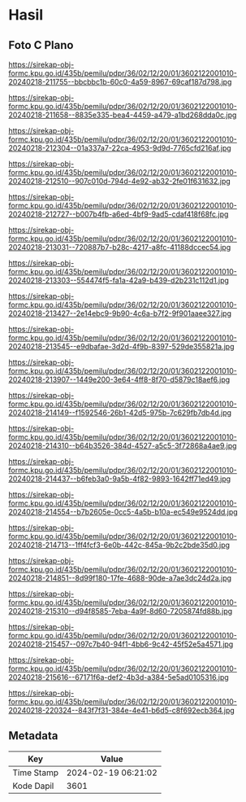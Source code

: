 # Hasil

## Foto C Plano

https://sirekap-obj-formc.kpu.go.id/435b/pemilu/pdpr/36/02/12/20/01/3602122001010-20240218-211755--bbcbbc1b-60c0-4a59-8967-69caf187d798.jpg

https://sirekap-obj-formc.kpu.go.id/435b/pemilu/pdpr/36/02/12/20/01/3602122001010-20240218-211658--8835e335-bea4-4459-a479-a1bd268dda0c.jpg

https://sirekap-obj-formc.kpu.go.id/435b/pemilu/pdpr/36/02/12/20/01/3602122001010-20240218-212304--01a337a7-22ca-4953-9d9d-7765cfd216af.jpg

https://sirekap-obj-formc.kpu.go.id/435b/pemilu/pdpr/36/02/12/20/01/3602122001010-20240218-212510--907c010d-794d-4e92-ab32-2fe01f631632.jpg

https://sirekap-obj-formc.kpu.go.id/435b/pemilu/pdpr/36/02/12/20/01/3602122001010-20240218-212727--b007b4fb-a6ed-4bf9-9ad5-cdaf418f68fc.jpg

https://sirekap-obj-formc.kpu.go.id/435b/pemilu/pdpr/36/02/12/20/01/3602122001010-20240218-213031--720887b7-b28c-4217-a8fc-41188dccec54.jpg

https://sirekap-obj-formc.kpu.go.id/435b/pemilu/pdpr/36/02/12/20/01/3602122001010-20240218-213303--554474f5-fa1a-42a9-b439-d2b231c112d1.jpg

https://sirekap-obj-formc.kpu.go.id/435b/pemilu/pdpr/36/02/12/20/01/3602122001010-20240218-213427--2e14ebc9-9b90-4c6a-b7f2-9f901aaee327.jpg

https://sirekap-obj-formc.kpu.go.id/435b/pemilu/pdpr/36/02/12/20/01/3602122001010-20240218-213545--e9dbafae-3d2d-4f9b-8397-529de355821a.jpg

https://sirekap-obj-formc.kpu.go.id/435b/pemilu/pdpr/36/02/12/20/01/3602122001010-20240218-213907--1449e200-3e64-4ff8-8f70-d5879c18aef6.jpg

https://sirekap-obj-formc.kpu.go.id/435b/pemilu/pdpr/36/02/12/20/01/3602122001010-20240218-214149--f1592546-26b1-42d5-975b-7c629fb7db4d.jpg

https://sirekap-obj-formc.kpu.go.id/435b/pemilu/pdpr/36/02/12/20/01/3602122001010-20240218-214310--b64b3526-384d-4527-a5c5-3f72868a4ae9.jpg

https://sirekap-obj-formc.kpu.go.id/435b/pemilu/pdpr/36/02/12/20/01/3602122001010-20240218-214437--b6feb3a0-9a5b-4f82-9893-1642ff71ed49.jpg

https://sirekap-obj-formc.kpu.go.id/435b/pemilu/pdpr/36/02/12/20/01/3602122001010-20240218-214554--b7b2605e-0cc5-4a5b-b10a-ec549e9524dd.jpg

https://sirekap-obj-formc.kpu.go.id/435b/pemilu/pdpr/36/02/12/20/01/3602122001010-20240218-214713--1ff4fcf3-6e0b-442c-845a-9b2c2bde35d0.jpg

https://sirekap-obj-formc.kpu.go.id/435b/pemilu/pdpr/36/02/12/20/01/3602122001010-20240218-214851--8d99f180-17fe-4688-90de-a7ae3dc24d2a.jpg

https://sirekap-obj-formc.kpu.go.id/435b/pemilu/pdpr/36/02/12/20/01/3602122001010-20240218-215310--d94f8585-7eba-4a9f-8d60-7205874fd88b.jpg

https://sirekap-obj-formc.kpu.go.id/435b/pemilu/pdpr/36/02/12/20/01/3602122001010-20240218-215457--097c7b40-94f1-4bb6-9c42-45f52e5a4571.jpg

https://sirekap-obj-formc.kpu.go.id/435b/pemilu/pdpr/36/02/12/20/01/3602122001010-20240218-215616--67171f6a-def2-4b3d-a384-5e5ad0105316.jpg

https://sirekap-obj-formc.kpu.go.id/435b/pemilu/pdpr/36/02/12/20/01/3602122001010-20240218-220324--843f7f31-384e-4e41-b6d5-c8f692ecb364.jpg


## Metadata

| Key        | Value               |
| ---------- | ------------------- |
| Time Stamp | 2024-02-19 06:21:02 |
| Kode Dapil | 3601                |



